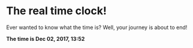# The real time clock!

Ever wanted to know what the time is? Well, your journey is about to end!

**The time is Dec 02, 2017, 13:52**